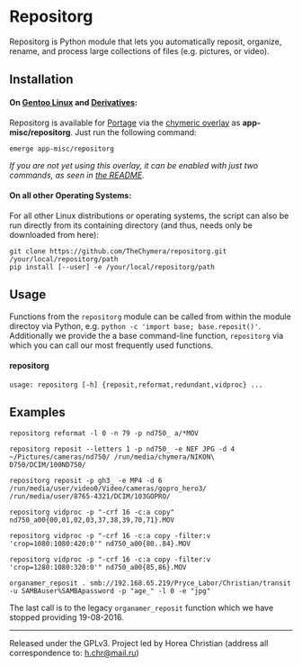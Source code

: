 # Repositorg

Repositorg is Python module that lets you automatically reposit, organize, rename, and process large collections of files (e.g. pictures, or video).

## Installation

#### On [Gentoo Linux](http://en.wikipedia.org/wiki/Gentoo_linux) and [Derivatives](http://en.wikipedia.org/wiki/Category:Gentoo_Linux_derivatives):

Repositorg is available for [Portage](http://en.wikipedia.org/wiki/Portage_(software)) via the [chymeric overlay](https://github.com/TheChymera/chymeric) as **app-misc/repositorg**.
Just run the following command:

```
emerge app-misc/repositorg
```

*If you are not yet using this overlay, it can be enabled with just two commands, as seen in [the README](https://github.com/TheChymera/chymeric).*

#### On all other Operating Systems:

For all other Linux distributions or operating systems, the script can also be run directly from
its containing directory (and thus, needs only be downloaded from here):

```
git clone https://github.com/TheChymera/repositorg.git /your/local/repositorg/path
pip install [--user] -e /your/local/repositorg/path
```

## Usage
Functions from the `repositorg` module can be called from within the module directoy via Python, e.g.  `python -c 'import base; base.reposit()'`.
Additionally we provide the a base command-line function, `repositorg` via which you can call our most frequently used functions.

#### repositorg
```
usage: repositorg [-h] {reposit,reformat,redundant,vidproc} ...
```

## Examples
```
repositorg reformat -l 0 -n 79 -p nd750_ a/*MOV

repositorg reposit --letters 1 -p nd750_ -e NEF JPG -d 4 ~/Pictures/cameras/nd750/ /run/media/chymera/NIKON\ D750/DCIM/100ND750/

repositorg reposit -p gh3_ -e MP4 -d 6 /run/media/user/video0/Video/cameras/gopro_hero3/ /run/media/user/8765-4321/DCIM/103GOPRO/

repositorg vidproc -p "-crf 16 -c:a copy" nd750_a00{00,01,02,03,37,38,39,70,71}.MOV

repositorg vidproc -p "-crf 16 -c:a copy -filter:v 'crop=1080:1080:420:0'" nd750_a00{80..84}.MOV

repositorg vidproc -p "-crf 16 -c:a copy -filter:v 'crop=1280:1080:320:0'" nd750_a00{85,86}.MOV

organamer_reposit . smb://192.168.65.219/Pryce_Labor/Christian/transit -u SAMBAuser%SAMBApassword -p "age_" -l 0 -e "jpg"
```

The last call is to the legacy `organamer_reposit` function which we have stopped providing 19-08-2016.


---
Released under the GPLv3.
Project led by Horea Christian (address all correspondence to: h.chr@mail.ru)
